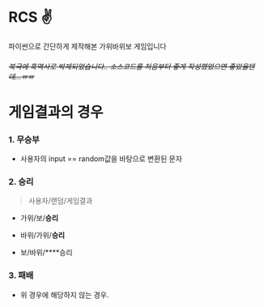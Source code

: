 
# RCS ✌

파이썬으로 간단하게 제작해본 가위바위보 게임입니다 

###### ~~북극에 흑역사로 박제되었습니다.. 소스코드를 처음부터 좋게 작성했었으면 좋았을텐데...ㅠㅠ~~


# 게임결과의 경우

  

### 1. 무승부

- 사용자의 input == random값을 바탕으로 변환된 문자

### 2. 승리

>사용자/랜덤/게임결과

  
  

- 가위/보/**승리**

- 바위/가위/**승리**

- 보/바위/****승리

### 3. 패배

- 위 경우에 해당하지 않는 경우.